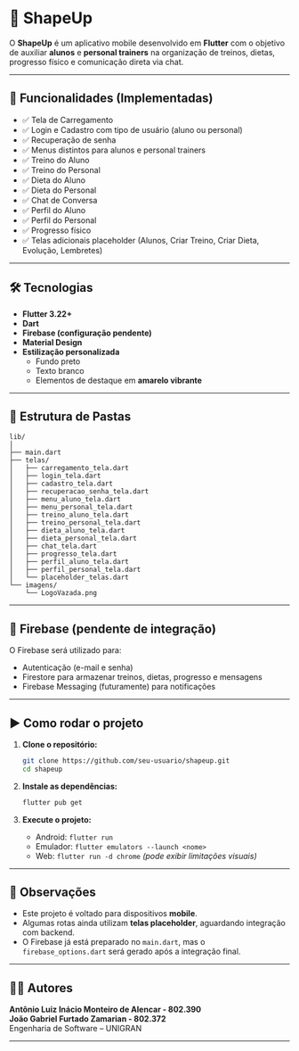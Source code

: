 
# 📱 ShapeUp

O **ShapeUp** é um aplicativo mobile desenvolvido em **Flutter** com o objetivo de auxiliar **alunos** e **personal trainers** na organização de treinos, dietas, progresso físico e comunicação direta via chat.

---

## 🚀 Funcionalidades (Implementadas)

- ✅ Tela de Carregamento
- ✅ Login e Cadastro com tipo de usuário (aluno ou personal)
- ✅ Recuperação de senha
- ✅ Menus distintos para alunos e personal trainers
- ✅ Treino do Aluno
- ✅ Treino do Personal
- ✅ Dieta do Aluno
- ✅ Dieta do Personal
- ✅ Chat de Conversa
- ✅ Perfil do Aluno
- ✅ Perfil do Personal
- ✅ Progresso físico
- ✅ Telas adicionais placeholder (Alunos, Criar Treino, Criar Dieta, Evolução, Lembretes)

---

## 🛠 Tecnologias

- **Flutter 3.22+**
- **Dart**
- **Firebase (configuração pendente)**
- **Material Design**
- **Estilização personalizada**
  - Fundo preto
  - Texto branco
  - Elementos de destaque em **amarelo vibrante**

---

## 📁 Estrutura de Pastas

```
lib/
│
├── main.dart
├── telas/
│   ├── carregamento_tela.dart
│   ├── login_tela.dart
│   ├── cadastro_tela.dart
│   ├── recuperacao_senha_tela.dart
│   ├── menu_aluno_tela.dart
│   ├── menu_personal_tela.dart
│   ├── treino_aluno_tela.dart
│   ├── treino_personal_tela.dart
│   ├── dieta_aluno_tela.dart
│   ├── dieta_personal_tela.dart
│   ├── chat_tela.dart
│   ├── progresso_tela.dart
│   ├── perfil_aluno_tela.dart
│   ├── perfil_personal_tela.dart
│   └── placeholder_telas.dart
└── imagens/
    └── LogoVazada.png
```

---

## 🔧 Firebase (pendente de integração)

O Firebase será utilizado para:

- Autenticação (e-mail e senha)
- Firestore para armazenar treinos, dietas, progresso e mensagens
- Firebase Messaging (futuramente) para notificações

---

## ▶️ Como rodar o projeto

1. **Clone o repositório:**
   ```bash
   git clone https://github.com/seu-usuario/shapeup.git
   cd shapeup
   ```

2. **Instale as dependências:**
   ```bash
   flutter pub get
   ```

3. **Execute o projeto:**
   - Android: `flutter run`
   - Emulador: `flutter emulators --launch <nome>`
   - Web: `flutter run -d chrome` *(pode exibir limitações visuais)*

---

## 📌 Observações

- Este projeto é voltado para dispositivos **mobile**.
- Algumas rotas ainda utilizam **telas placeholder**, aguardando integração com backend.
- O Firebase já está preparado no `main.dart`, mas o `firebase_options.dart` será gerado após a integração final.

---

## 👨‍💻 Autores

**Antônio Luiz Inácio Monteiro de Alencar - 802.390**  
**João Gabriel Furtado Zamarian - 802.372**  
Engenharia de Software – UNIGRAN

---